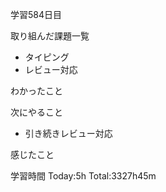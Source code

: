 学習584日目

取り組んだ課題一覧

- タイピング
- レビュー対応


わかったこと

次にやること

- 引き続きレビュー対応


感じたこと

学習時間 Today:5h Total:3327h45m